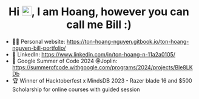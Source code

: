 <h1 align="center">Hi <img src="https://emojis.slackmojis.com/emojis/images/1536351075/4594/blob-wave.gif" width="25"/>, I am Hoang, however you can call me Bill :) </h1>

- 👨‍💻 Personal website: https://ton-hoang-nguyen.gitbook.io/ton-hoang-nguyen-bill-portfolio/
- 📎 LinkedIn: https://www.linkedin.com/in/ton-hoang-n-11a2a0105/
- 📒 Google Summer of Code 2024 @Joplin: https://summerofcode.withgoogle.com/programs/2024/projects/Ble8LKDb
- 🏆 Winner of Hacktoberfest x MindsDB 2023 - Razer blade 16 and $500 Scholarship for online courses with guided session

<!---
HahaBill/HahaBill is a ✨ special ✨ repository because its `README.md` (this file) appears on your GitHub profile.
You can click the Preview link to take a look at your changes.
--->
<!---
<table>
  <tr>
    <td valign="top"><img align="center" src="https://github-readme-stats.vercel.app/api?username=hahabill&show_icons=true&locale=en" alt="hahabill" /></td>
    <td valign="top"><img align="center" src="https://github-readme-streak-stats.herokuapp.com/?user=hahabill&" alt="hahabill" /></td>
  </tr>
</table>
--->
